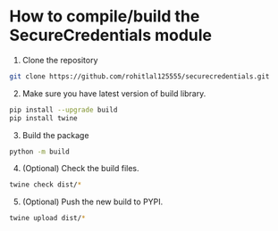# How to compile/build the SecureCredentials module

1. Clone the repository 

```bash
git clone https://github.com/rohitlal125555/securecredentials.git
```

2. Make sure you have latest version of build library.

```bash
pip install --upgrade build
pip install twine
```

3. Build the package 


```bash
python -m build
```

4. (Optional) Check the build files.

```bash
twine check dist/*
```

5. (Optional) Push the new build to PYPI. 

```bash
twine upload dist/*
```